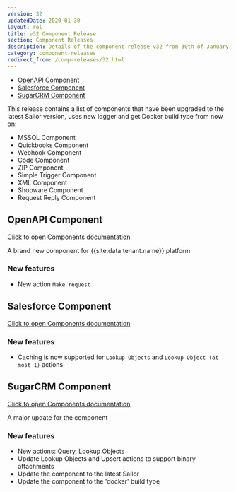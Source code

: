 ```yaml
---
version: 32
updatedDate: 2020-01-30
layout: rel
title: v32 Component Release
section: Component Releases
description: Details of the component release v32 from 30th of January 2020
category: component-releases
redirect_from: /comp-releases/32.html
---
```


*   [OpenAPI Component](#openapi-component)
*   [Salesforce Component](#salesforce-component)
*   [SugarCRM Component](#sugarcrm-component)

This release contains a list of components that have been upgraded to the latest Sailor version, uses new logger and get Docker build type from now on:

*   MSSQL Component
*   Quickbooks Component
*   Webhook Component
*   Code Component
*   ZIP Component
*   Simple Trigger Component
*   XML Component
*   Shopware Component
*   Request Reply Component

## OpenAPI Component

[Click to open Components documentation](/components/open-api/)

A brand new component for {{site.data.tenant.name}} platform

### New features

* New action `Make request`

## Salesforce Component

[Click to open Components documentation](/components/salesforce/)

### New features

* Caching is now supported for `Lookup Objects` and `Lookup Object (at most 1)` actions

## SugarCRM Component

[Click to open Components documentation](/components/sugarcrm/)

A major update for the component

### New features

* New actions: Query, Lookup Objects
* Update Lookup Objects and Upsert actions to support binary attachments
* Update the component to the latest Sailor
* Update the component to the 'docker' build type
